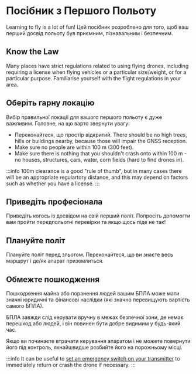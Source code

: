# Посібник з Першого Польоту

Learning to fly is a lot of fun!
Цей посібник розроблено для того, щоб ваш перший досвід польоту був приємним, пізнавальним і безпечним.

## Know the Law

Many places have strict regulations related to using flying drones, including requiring a license when flying vehicles or a particular size/weight, or for a particular purpose.
Familiarise yourself with the flight regulations in your area.

## Оберіть гарну локацію

Вибір правильної локації для вашого першого польоту є дуже важливим.
Головне, на що варто звернути увагу:

- Переконайтеся, що простір відкритий.
  There should be no high trees, hills or buildings nearby, because those will impair the GNSS reception.
- Make sure no people are within 100 m (300 feet).
- Make sure there is nothing that you shouldn't crash onto within 100 m - no houses, structures, cars, water, corn fields (hard to find drones in).

:::info
100m clearance is a good "rule of thumb", but in many cases there will be an appropriate regulartory distance, and this may depend on factors such as whether you have a license.
:::

## Приведіть професіонала

Приведіть когось із досвідом на свій перший політ.
Попросіть допомогти вам пройти передпольотні перевірки та якщо щось піде не так!

## Плануйте політ

Плануйте політ перед зльотом.
Переконайтеся, що ви знаєте весь маршрут і де/як апарат приземлиться.

## Обмежте пошкодження

Пошкодження майна або поранення людей вашим БПЛА може мати значні юридичні та фінансові наслідки (які значно перевищують вартість самого БПЛА).

БПЛА завжди слід керувати вручну в межах безпечної зони, де немає перешкод або людей, і він повинен бути добре видимим у будь-який час.

Якщо ви починаєте втрачати керування апаратом і не можете повернути його під контроль, якнайшвидше розбийте його на порожньому місці.

:::info
It can be useful to [set an emergency switch on your transmitter](../config/safety.md#emergency-switches) to immediately return or crash the drone if necessary.
:::
